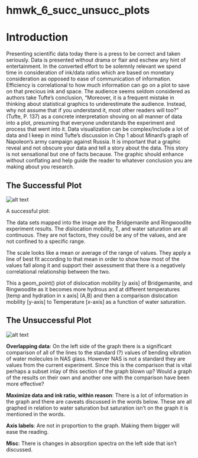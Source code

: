hmwk\_6\_succ\_unsucc\_plots
================

# Introduction

Presenting scientific data today there is a press to be correct and
taken seriously. Data is presented without drama or flair and eschew any
hint of entertainment. In the converted effort to be solemnly relevant
we spend time in consideration of ink/data ratios which are based on
monetary consideration as opposed to ease of communication of
information. Efficiency is correlational to how much information can go
on a plot to save on that precious ink and space. The audience seems
seldom considered as authors take Tufte’s conclusion, “Moreover, it is a
frequent mistake in thinking about statistical graphics to underestimate
the audience. Instead, why not assume that if you understand it, most
other readers will too?” (Tufte, P. 137) as a concrete interpretation
shoving on all manner of data into a plot, presuming that everyone
understands the experiment and process that went into it. Data
visualization can be complex/include a lot of data and I keep in mind
Tufte’s discussion in Chp 1 about Minard’s graph of Napoleon’s army
campaign against Russia. It is important that a graphic reveal and not
obscure your data and tell a story about the data. This story is not
sensational but one of facts because. The graphic should enhance without
conflating and help guide the reader to whatever conclusion you are
making about you research.

## The Successful Plot

![alt
text](/Users/taraw/OneDrive/Desktop/Micro_475_v_2/successful_plot.png)

A successful plot:

The data sets mapped into the image are the Bridgemanite and Ringwoodite
experiment results. The dislocation mobility, T, and water saturation
are all continuous. They are not factors, they could be any of the
values, and are not confined to a specific range.

The scale looks like a mean or average of the range of values. They
apply a line of best fit according to that mean in order to show how
most of the values fall along it and support their assessment that there
is a negatively correlational relationship between the two.

This a geom\_point() plot of dislocation mobility \[y axis\] of
Bridgemanite, and Ringwoodite as it becomes more hydrous and at
different temperatures \[temp and hydration in x axis\] (A,B) and then a
comparison dislocation mobility \[y-axis\] to Temperature \[x-axis\] as
a function of water saturation.

## The Unsuccessful Plot

![alt
text](/Users/taraw/OneDrive/Desktop/Micro_475_v_2/unsuccessful_plot.png)

**Overlapping data**: On the left side of the graph there is a
significant comparison of all of the lines to the standard (?) values of
bending vibration of water molecules in NAS glass. However NAS is not a
standard they are values from the current experiment. Since this is the
comparison that is vital perhaps a subset inlay of this section of the
graph blown up? Would a graph of the results on their own and another
one with the comparison have been more effective?

**Maximize data and ink ratio, within reason**: There is a lot of
information in the graph and there are caveats discussed in the words
below. These are all graphed in relation to water saturation but
saturation isn’t on the graph it is mentioned in the words.

**Axis labels**: Are not in proportion to the graph. Making them bigger
will ease the reading.

**Misc**: There is changes in absorption spectra on the left side that
isn’t discussed.
